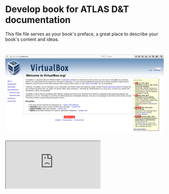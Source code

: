 
# Develop book for ATLAS D&T documentation

This file file serves as your book's preface, a great place to describe your book's content and ideas.

# ![Image](./pictures/Screenshot_2015-02-02_22.28.09.png)

<div class="intrinsic-container">
   <iframe src="https://www.virtualbox.org/"></iframe>
</div>
